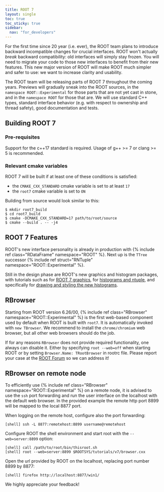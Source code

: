 ```yaml
---
title: ROOT 7
layout: single
toc: true
toc_sticky: true
sidebar:
  nav: "for_developers"
---
```


For the first time since 20 year (i.e. ever), the ROOT team plans to introduce backward incompatible changes for crucial interfaces.
ROOT won't actually *break* backward compatibility: old interfaces will simply stay frozen.
You will need to migrate your code to those new interfaces to benefit from their new features.
This new major version of ROOT will make ROOT much simpler and safer to use: we want to increase clarity and usability.

The ROOT team will be releasing parts of ROOT 7 throughout the coming years.
Previews will gradually sneak into the ROOT sources, in the `namespace ROOT::Experimental` for those parts that are not yet cast in stone, and in the `namespace ROOT` for those that are.
We will use standard C++ types, standard interface behavior (e.g. with respect to ownership and thread safety), good documentation and tests.

## Building ROOT 7
### Pre-requisites
Support for the c++17 standard is required. Usage of g++ >= 7 or clang >= 5 is recommended.
### Relevant cmake variables
ROOT 7 will be built if at least one of these conditions is satisfied:
- the `CMAKE_CXX_STANDARD` cmake variable is set to at least `17`
- the `root7` cmake variable is set to `ON`

Building from source would look similar to this:

    $ mkdir root7_build
    $ cd root7_build
    $ cmake -DCMAKE_CXX_STANDARD=17 path/to/root/source
    $ cmake --build . -- -j4

## ROOT 7 Features

ROOT's new interface personality is already in production with {% include ref class="RDataFrame" namespace="ROOT" %}.
Next up is the `TTree` successor {% include ref struct="RNTuple" namespace="ROOT::Experimental" %}.


Still in the design phase are ROOT's new graphics and histogram packages, with tutorials such as
for [ROOT 7 graphics](https://github.com/root-project/root/tree/master/tutorials/rcanvas),
for [histograms and ntuple](https://github.com/root-project/root/tree/master/tutorials/v7),
and specifically for [drawing and styling the new histograms](https://github.com/root-project/root/blob/master/tutorials/rcanvas/rh1.cxx).

## RBrowser

Starting from ROOT version 6.26/00, {% include ref class="RBrowser" namespace="ROOT::Experimental" %} is the first web-based component used by default when ROOT is built with `root7`.
It is automatically invoked with `new TBrowser`.
We recommend to install the `chrome/chromium` web browser, but all other web browsers should do the job.

If for any reasons `RBrowser` does not provide required functionality, one always can disable it.
Either by specifying `root --web=off` when starting ROOT or by setting `Browser.Name: TRootBrowser` in rootrc file.
Please report your case at the [ROOT Forum](https://root-forum.cern.ch) so we can address it!

## RBrowser on remote node

To efficiently use {% include ref class="RBrowser" namespace="ROOT::Experimental" %} on a remote node,
it is advised to use the `ssh` port forwarding and run
the user interface on the localhost with the default web browser. In the provided example
the remote http port 8899 will be mapped to the local 8877 port.

When logging on the remote host, configure also the port forwarding:

    [shell] ssh -L 8877:remotehost:8899 username@remotehost

Configure ROOT the shell environment and start root with the `--web=server:8899` option:

    [shell] call /path/to/root/bin/thisroot.sh
    [shell] root --web=server:8899 $ROOTSYS/tutorials/v7/browser.cxx

Open the url provided by ROOT on the localhost, replacing port number 8899 by 8877:

    [shell] firefox http://localhost:8877/win1/



We highly appreciate your feedback!

